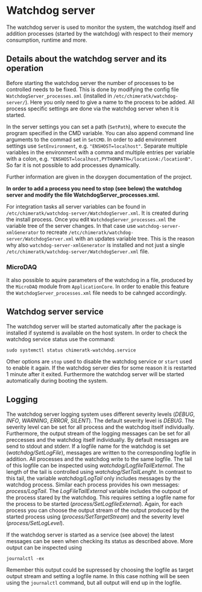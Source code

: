 # Watchdog server
The watchdog server is used to monitor the system, the watchdog itself and addition processes (started by the watchdog) with respect to their memory consumption, runtime and more.

## Details about the watchdog server and its operation

Before starting the watchdog server the number of processes to be controlled needs to be fixed. This is done by modifying the config file `WatchdogServer_processes.xml` (installed in `/etc/chimeratk/watchdog-server/`). 
Here you only need to give a name to the process to be added. All process specific settings are done via the watchdog server when it is started.
 
In the server settings you can set a path (`SetPath`), where to execute the program specified in the CMD variable. You can also append command line arguments to the commad set in `SetCMD`. In order to add environment settings use `SetEnvironment`, e.g. `"ENSHOST=localhost"`. Separate multiple variables in the environment with a comma and multiple entries per variable with a colon, e.g. `"ENSHOST=localhost,PYTHONPATH=/locationA:/locationB"`.  
So far it is not possible to add processes dynamically. 

Further information are given in the doxygen documentation of the project.

**In order to add a process you need to stop (see below) the watchdog server and modify the file  WatchdogServer_processes.xml.**

For integration tasks all server variables can be found in `/etc/chimeratk/watchdog-server/WatchdogServer.xml`. 
It is created during the install process. Once you edit `WatchdogServer_processes.xml` the variable tree of the server changes. In that case use `watchdog-server-xmlGenerator` to recreate `/etc/chimeratk/watchdog-server/WatchdogServer.xml` with an updates variable tree.
This is the reason why also `watchdog-server-xmlGenerator` is installed and not just a single `/etc/chimeratk/watchdog-server/WatchdogServer.xml` file.

### MicroDAQ

It also possible to aquire parameters of the watchdog in a file, produced by the `MicroDAQ` module from `ApplicationCore`. In order to enable this feature the  `WatchdogServer_processes.xml` file needs to be cahnged accordingly.

## Watchdog server service
The watchdog server will be started automatically after the package is installed if systemd is available on the host system. 
In order to check the watchdog service status use the command:
    
    sudo systemctl status chimeratk-watchdog.service

Other options are `stop` used to disable the watchdog service or `start` used to enable it again. If the watchdog server dies for some reason it is restarted 1 minute after it exited. Furthermore the watchdog server will be started automatically during booting the system. 

## Logging
The watchdog server logging system uses different severity levels (*DEBUG*, *INFO*, *WARNING*, *ERROR*, *SILENT*). The default severity level is *DEBUG*. The severity level can be set for all process and the watchdog itself individually. Furthermore, the output stream of the logging messages can be set for all preccesses and the watchdog itself individually. By default messages are send to stdout and stderr. If a logfile name for the watchdog is set (*watchdog/SetLogFile*), messages are written to the corresponding logfile in addition. All processes and the watchdog write to the same logfile. The tail of this logfile can be inspected using *watchdog/LogfileTailExternal*. The length of the tail is controlled using *watchdog/SetTailLenght*. In contrast to this tail, the variable *watchdog/LogTail* only includes messages by the watchdog process. Similar each process provides his own messages: *process/LogTail*. The *LogFileTailExternal* variable includes the outpout of the process stared by the watchdog. This requires setting a logfile name for the process to be started (*process/SetLogfileExternal*). Again, for each process you can choose the output stream of the output produced by the started process using (*process/SetTargetStream*) and the severity level (*process/SetLogLevel*).

If the watchdog server is started as a service (see above) the latest messages can be seen when checking its status as described above. More output can be inspected using

    journalctl -ex
    
Remember this output could be supressed by choosing the logfile as target output stream and setting a logfile name. In this case nothing will be seen using the `journalctl` command, but all output will end up in the logfile. 
   

 

